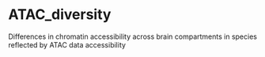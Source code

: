 # ATAC_diversity
Differences in chromatin accessibility across brain compartments in species reflected by ATAC data accessibility
